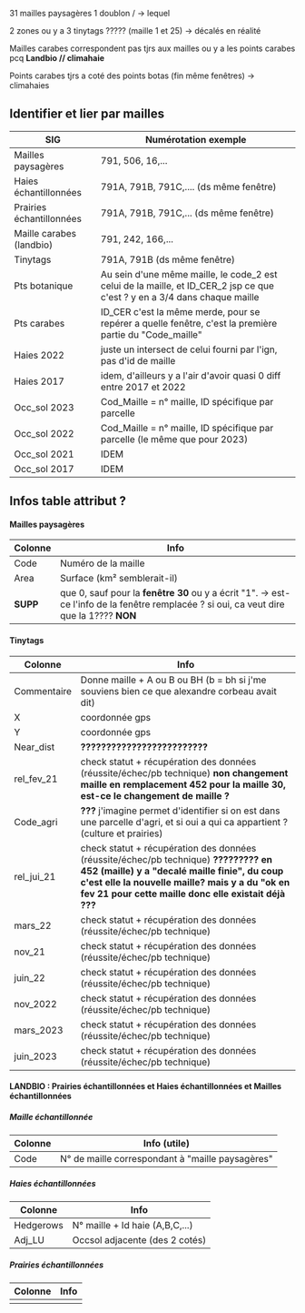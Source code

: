 31 mailles paysagères
1 doublon / → lequel

2 zones ou y a 3 tinytags ????? (maille 1 et 25) → décalés en réalité

Mailles carabes correspondent pas tjrs aux mailles ou y a les points carabes pcq **Landbio // climahaie**


Points carabes tjrs a coté des points botas (fin même fenêtres) → climahaies



## Identifier et lier par mailles 

| SIG                      | Numérotation exemple                                                                                                      |
| ------------------------ | ------------------------------------------------------------------------------------------------------------------------- |
| Mailles paysagères       | 791, 506, 16,...                                                                                                          |
| Haies échantillonnées    | 791A, 791B, 791C,.... (ds même fenêtre)                                                                                   |
| Prairies échantillonnées | 791A, 791B, 791C,... (ds même fenêtre)                                                                                    |
| Maille carabes (landbio) | 791, 242, 166,...                                                                                                         |
| Tinytags                 | 791A, 791B (ds même fenêtre)                                                                                              |
| Pts botanique            | Au sein d'une même maille, le code_2 est celui de la maille, et ID_CER_2 jsp ce que c'est ? y en a 3/4 dans chaque maille |
| Pts carabes              | ID_CER c'est la même merde, pour se repérer a quelle fenêtre, c'est la première partie du "Code_maille"                   |
| Haies 2022               | juste un intersect de celui fourni par l'ign, pas d'id de maille                                                          |
| Haies 2017               | idem, d'ailleurs y a l'air d'avoir quasi 0 diff entre 2017 et 2022                                                        |
| Occ_sol 2023             | Cod_Maille = n° maille, ID spécifique par parcelle                                                                        |
| Occ_sol 2022             | Cod_Maille = n° maille, ID spécifique par parcelle (le même que pour 2023)                                                |
| Occ_sol 2021             | IDEM                                                                                                                      |
| Occ_sol 2017             | IDEM                                                                                                                      |

## Infos table attribut ?

#### Mailles paysagères

| Colonne  | Info                                                                                                                                     |
| -------- | ---------------------------------------------------------------------------------------------------------------------------------------- |
| Code     | Numéro de la maille                                                                                                                      |
| Area     | Surface (km² semblerait-il)                                                                                                              |
| **SUPP** | que 0, sauf pour la **fenêtre 30** ou y a écrit "1". → est-ce l'info de la fenêtre remplacée ? si oui, ca veut dire que la 1???? **NON** |
#### Tinytags

| Colonne     | Info                                                                                                                                                                                                                                          |
| ----------- | --------------------------------------------------------------------------------------------------------------------------------------------------------------------------------------------------------------------------------------------- |
| Commentaire | Donne maille + A ou B ou BH (b = bh si j'me souviens bien ce que alexandre corbeau avait dit)                                                                                                                                                 |
| X           | coordonnée gps                                                                                                                                                                                                                                |
| Y           | coordonnée gps                                                                                                                                                                                                                                |
| Near_dist   | **?????????????????????????**                                                                                                                                                                                                                 |
| rel_fev_21  | check statut + récupération des données (réussite/échec/pb technique) **non changement maille en remplacement 452 pour la maille 30, est-ce le changement de maille ?**                                                                       |
| Code_agri   | **???** j'imagine permet d'identifier si on est dans une parcelle d'agri, et si oui a qui ca appartient ? (culture et prairies)                                                                                                               |
| rel_jui_21  | check statut + récupération des données (réussite/échec/pb technique) **????????? en 452 (maille) y a "decalé maille finie", du coup c'est elle la nouvelle maille? mais y a du "ok en fev 21 pour cette maille donc elle existait déjà ???** |
| mars_22     | check statut + récupération des données (réussite/échec/pb technique)                                                                                                                                                                         |
| nov_21      | check statut + récupération des données (réussite/échec/pb technique)                                                                                                                                                                         |
| juin_22     | check statut + récupération des données (réussite/échec/pb technique)                                                                                                                                                                         |
| nov_2022    | check statut + récupération des données (réussite/échec/pb technique)                                                                                                                                                                         |
| mars_2023   | check statut + récupération des données (réussite/échec/pb technique)                                                                                                                                                                         |
| juin_2023   | check statut + récupération des données (réussite/échec/pb technique)                                                                                                                                                                         |
#### LANDBIO : Prairies échantillonnées et Haies échantillonnées et Mailles échantillonnées

##### Maille échantillonnée

| Colonne | Info (utile)                                     |
| ------- | ------------------------------------------------ |
| Code    | N° de maille correspondant à "maille paysagères" |
##### Haies échantillonnées

| Colonne   | Info                            |
| --------- | ------------------------------- |
| Hedgerows | N° maille + Id haie (A,B,C,...) |
| Adj_LU    | Occsol adjacente (des 2 cotés)  |
##### Prairies échantillonnées

| Colonne | Info |
| ------- | ---- |
|         |      |
